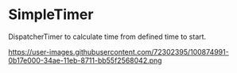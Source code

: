 # SimpleTimer
DispatcherTimer to calculate time from defined time to start. 


https://user-images.githubusercontent.com/72302395/100874991-0b17e000-34ae-11eb-8711-bb55f2568042.png
